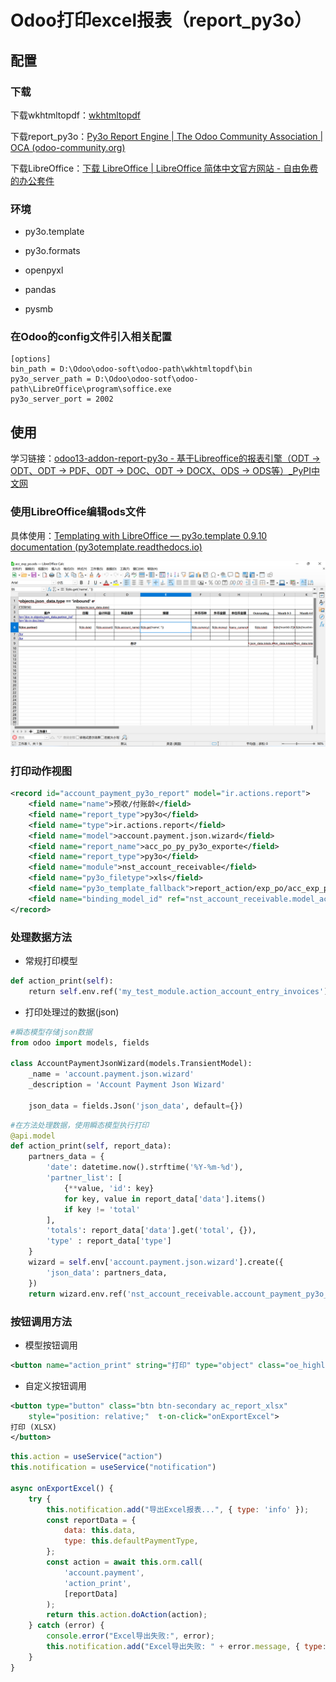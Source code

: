 # Odoo打印excel报表（report_py3o）

## 配置

### 下载

下载wkhtmltopdf：[wkhtmltopdf](https://wkhtmltopdf.org/)

下载report_py3o：[Py3o Report Engine | The Odoo Community Association | OCA (odoo-community.org)](https://odoo-community.org/shop/py3o-report-engine-4104#attr=6451)

下载LibreOffice：[下载 LibreOffice | LibreOffice 简体中文官方网站 - 自由免费的办公套件](https://zh-cn.libreoffice.org/download/libreoffice/)

### 环境

- py3o.template  

- py3o.formats

- openpyxl 

- pandas 

- pysmb

### 在Odoo的config文件引入相关配置

```config
[options]
bin_path = D:\Odoo\odoo-soft\odoo-path\wkhtmltopdf\bin
py3o_server_path = D:\Odoo\odoo-sotf\odoo-path\LibreOffice\program\soffice.exe
py3o_server_port = 2002
```

## 使用

学习链接：[odoo13-addon-report-py3o - 基于Libreoffice的报表引擎（ODT -> ODT、ODT -> PDF、ODT -> DOC、ODT -> DOCX、ODS -> ODS等）_PyPI中文网](https://pypi.com.cn/project/odoo13-addon-report-py3o/)

### 使用LibreOffice编辑ods文件

具体使用：[Templating with LibreOffice — py3o.template 0.9.10 documentation (py3otemplate.readthedocs.io)](https://py3otemplate.readthedocs.io/en/latest/templating.html?highlight=html)

![](../assets/2025-10-08-10-36-04-image.png)

### 打印动作视图

```xml
<record id="account_payment_py3o_report" model="ir.actions.report">
    <field name="name">预收/付账龄</field>
    <field name="report_type">py3o</field>
    <field name="type">ir.actions.report</field>
    <field name="model">account.payment.json.wizard</field>
    <field name="report_name">acc_po_py_py3o_exporte</field>
    <field name="report_type">py3o</field>
    <field name="module">nst_account_receivable</field>
    <field name="py3o_filetype">xls</field>
    <field name="py3o_template_fallback">report_action/exp_po/acc_exp_po.ods</field>
    <field name="binding_model_id" ref="nst_account_receivable.model_account_payment_json_wizard"/>
</record>
```

### 处理数据方法

- 常规打印模型

```python
def action_print(self):
    return self.env.ref('my_test_module.action_account_entry_invoices').report_action(self)
```

- 打印处理过的数据(json) 

```python
#瞬态模型存储json数据
from odoo import models, fields

class AccountPaymentJsonWizard(models.TransientModel):
    _name = 'account.payment.json.wizard'
    _description = 'Account Payment Json Wizard'

    json_data = fields.Json('json_data', default={})
```

```python
#在方法处理数据，使用瞬态模型执行打印
@api.model
def action_print(self, report_data):
    partners_data = {
        'date': datetime.now().strftime('%Y-%m-%d'),
        'partner_list': [
            {**value, 'id': key}
            for key, value in report_data['data'].items()
            if key != 'total'
        ],
        'totals': report_data['data'].get('total', {}),
        'type' : report_data['type']
    }
    wizard = self.env['account.payment.json.wizard'].create({
        'json_data': partners_data,
    })
    return wizard.env.ref('nst_account_receivable.account_payment_py3o_report').report_action(wizard)
```

### 按钮调用方法

- 模型按钮调用

```xml
<button name="action_print" string="打印" type="object" class="oe_highlight" icon="fa-download"/>
```

- 自定义按钮调用

```xml
<button type="button" class="btn btn-secondary ac_report_xlsx"
    style="position: relative;"  t-on-click="onExportExcel">
打印 (XLSX)
</button>
```

```js
this.action = useService("action")
this.notification = useService("notification")

async onExportExcel() {
    try {
        this.notification.add("导出Excel报表...", { type: 'info' });
        const reportData = {
            data: this.data,
            type: this.defaultPaymentType,
        };
        const action = await this.orm.call(
            'account.payment',
            'action_print',
            [reportData]
        );
        return this.action.doAction(action);
    } catch (error) {
        console.error("Excel导出失败:", error);
        this.notification.add("Excel导出失败: " + error.message, { type: 'danger' });
    }
}
```

# 
